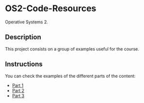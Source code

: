 # OS2-Code-Resources
Operative Systems 2.

## Description
This project consists on a group of examples useful for the course.
## Instructions
You can check the examples of the different parts of the content:
 - [Part 1](./part1)
 - [Part 2](./part2)
 - [Part 3](./part3)
